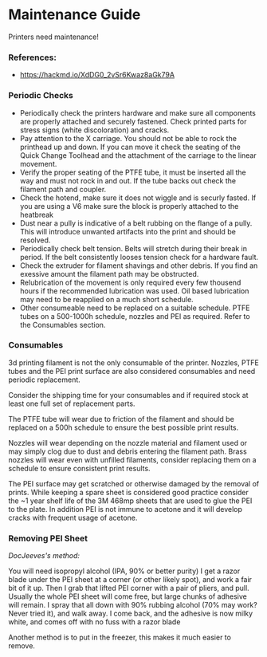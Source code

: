 # Maintenance Guide

Printers need maintenance!

### References:

* https://hackmd.io/XdDG0_2vSr6Kwaz8aGk79A

### Periodic Checks

* Periodically check the printers hardware and make sure all components are properly attached and securely fastened. Check printed parts for stress signs (white discoloration) and cracks.
* Pay attention to the X carriage. You should not be able to rock the printhead up and down. If you can move it check the seating of the Quick Change Toolhead and the attachment of the carriage to the linear movement.
* Verify the proper seating of the PTFE tube, it must be inserted all the way and must not rock in and out. If the tube backs out check the filament path and coupler.
* Check the hotend, make sure it does not wiggle and is securly fasted. If you are using a V6 make sure the block is properly attached to the heatbreak
* Dust near a pully is indicative of a belt rubbing on the flange of a pully. This will introduce unwanted artifacts into the print and should be resolved.
* Periodically check belt tension. Belts will stretch during their break in period. If the belt consistently looses tension check for a hardware fault.
* Check the extruder for filament shavings and other debris. If you find an exessive amount the filament path may be obstructed.
* Relubrication of the movement is only required every few thousend hours if the recommended lubrication was used. Oil based lubrication may need to be reapplied on a much short schedule.
* Other consumeable need to be replaced on a suitable schedule. PTFE tubes on a 500-1000h schedule, nozzles and PEI as required. Refer to the Consumables section.

### Consumables

3d printing filament is not the only consumable of the printer. Nozzles, PTFE tubes and the PEI print surface are also considered consumables and need periodic replacement.

Consider the shipping time for your consumables and if required stock at least one full set of replacement parts.

The PTFE tube will wear due to friction of the filament and should be replaced on a 500h schedule to ensure the best possible print results.

Nozzles will wear depending on the nozzle material and filament used or may simply clog due to dust and debris entering the filament path.
Brass nozzles will wear even with unfilled filaments, consider replacing them on a schedule to ensure consistent print results.

The PEI surface may get scratched or otherwise damaged by the removal of prints. While keeping a spare sheet is considered good practice consider the ~1 year shelf life of the 3M 468mp sheets that are used to glue the PEI to the plate.
In addition PEI is not immune to acetone and it will develop cracks with frequent usage of acetone.

### Removing PEI Sheet

_DocJeeves's method:_

You will need isopropyl alcohol (IPA, 90% or better purity) I get a razor blade under the PEI sheet at a corner (or other likely spot), and work a fair bit of it up. Then I grab that lifted PEI corner with a pair of pliers, and pull. Usually the whole PEI sheet will come free, but large chunks of adhesive will remain. I spray that all down with 90% rubbing alcohol (70% may work? Never tried it), and walk away. I come back, and the adhesive is now milky white, and comes off with no fuss with a razor blade

Another method is to put in the freezer, this makes it much easier to remove.